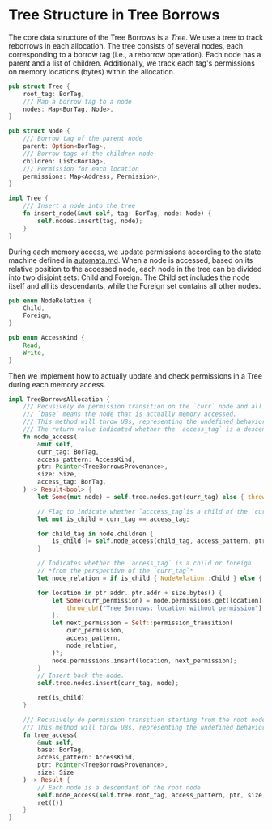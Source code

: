 # Tree Structure in Tree Borrows

The core data structure of the Tree Borrows is a *Tree*. We use a tree to track reborrows in each allocation. The tree consists of several nodes, each corresponding to a borrow tag (i.e., a reborrow operation). Each node has a parent and a list of children. Additionally, we track each tag's permissions on memory locations (bytes) within the allocation.

```rust
pub struct Tree {
    root_tag: BorTag, 
    /// Map a borrow tag to a node
    nodes: Map<BorTag, Node>,
}

pub struct Node {
    /// Borrow tag of the parent node
    parent: Option<BorTag>, 
    /// Borrow tags of the children node
    children: List<BorTag>,
    /// Permission for each location
    permissions: Map<Address, Permission>,
}

impl Tree {
    /// Insert a node into the tree
    fn insert_node(&mut self, tag: BorTag, node: Node) {
        self.nodes.insert(tag, node);
    }
}
```

During each memory access, we update permissions according to the state machine defined in [automata.md](automata.md). When a node is accessed, based on its relative position to the accessed node, each node in the tree can be divided into two disjoint sets: Child and Foreign. The Child set includes the node itself and all its descendants, while the Foreign set contains all other nodes.

```rust
pub enum NodeRelation {
    Child, 
    Foreign,
}
```

```rust
pub enum AccessKind {
    Read, 
    Write,
}
```

Then we implement how to actually update and check permissions in a Tree during each memory access.

```rust
impl TreeBorrowsAllocation {
    /// Recusively do permission transition on the `curr` node and all its descendants.
    /// `base` means the node that is actually memory accessed.
    /// This method will throw UBs, representing the undefined behavior captured by Tree Borrows.
    /// The return value indicated whether the `access_tag` is a descendant of the `curr_tag`.
    fn node_access(
        &mut self, 
        curr_tag: BorTag,
        access_pattern: AccessKind,
        ptr: Pointer<TreeBorrowsProvenance>,
        size: Size,
        access_tag: BorTag,
    ) -> Result<bool> {
        let Some(mut node) = self.tree.nodes.get(curr_tag) else { throw_ub!("Tree Borrows: node not existed"); };

        // Flag to indicate whether `acccess_tag`is a child of the `curr_tag`
        let mut is_child = curr_tag == access_tag;

        for child_tag in node.children {
            is_child |= self.node_access(child_tag, access_pattern, ptr, size, access_tag)?;
        }

        // Indicates whether the `access_tag` is a child or foreign
        // *from the perspective of the `curr_tag`*
        let node_relation = if is_child { NodeRelation::Child } else { NodeRelation::Foreign };

        for location in ptr.addr..ptr.addr + size.bytes() {
            let Some(curr_permission) = node.permissions.get(location) else {
                throw_ub!("Tree Borrows: location without permission");
            };
            let next_permission = Self::permission_transition(
                curr_permission,
                access_pattern,
                node_relation,
            )?;
            node.permissions.insert(location, next_permission);
        }
        // Insert back the node.
        self.tree.nodes.insert(curr_tag, node);

        ret(is_child)
    }

    /// Recusively do permission transition starting from the root node.
    /// This method will throw UBs, representing the undefined behavior captured by Tree Borrows.
    fn tree_access(
        &mut self, 
        base: BorTag, 
        access_pattern: AccessKind,
        ptr: Pointer<TreeBorrowsProvenance>,
        size: Size
    ) -> Result {
        // Each node is a descendant of the root node.
        self.node_access(self.tree.root_tag, access_pattern, ptr, size, base)?;
        ret(())
    }
}
```
